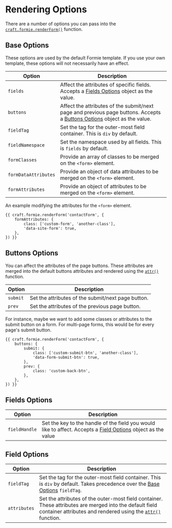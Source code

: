 # Rendering Options
There are a number of options you can pass into the [`craft.formie.renderForm()`](docs:template-guides/rendering-forms) function.


## Base Options
These options are used by the default Formie template. If you use your own template, these options will not necessarily have an effect.

Option | Description
--- | ---
`fields` | Affect the attributes of specific fields. Accepts a [Fields Options](#fields-options) object as the value.
`buttons` | Affect the attributes of the submit/next page and previous page buttons. Accepts a [Buttons Options](#buttons-options) object as the value.
`fieldTag` | Set the tag for the outer-most field container. This is `div` by default.
`fieldNamespace` | Set the namespace used by all fields. This is `fields` by default.
`formClasses` | Provide an array of classes to be merged on the `<form>` element.
`formDataAttributes` | Provide an object of data attributes to be merged on the `<form>` element.
`formAttributes` | Provide an object of attributes to be merged on the `<form>` element.

An example modifying the attributes for the `<form>` element.

```twig
{{ craft.formie.renderForm('contactForm', {
    formAttributes: {
        class: ['custom-form', 'another-class'],
        'data-site-form': true,
    },
}) }}
```


## Buttons Options
You can affect the attributes of the page buttons. These attributes are merged into the default buttons attributes and rendered using the [`attr()`](https://docs.craftcms.com/v3/dev/functions.html#attr) function.

Option | Description
--- | ---
`submit` | Set the attributes of the submit/next page button.
`prev` | Set the attributes of the previous page button.

For instance, maybe we want to add some classes or attributes to the submit button on a form. For multi-page forms, this would be for every page's submit button.

```twig
{{ craft.formie.renderForm('contactForm', {
    buttons: {
        submit: {
            class: ['custom-submit-btn', 'another-class'],
            'data-form-submit-btn': true,
        },
        prev: {
            class: 'custom-back-btn',
        },
    },
}) }}
```

## Fields Options

Option | Description
--- | ---
`fieldHandle` | Set the key to the handle of the field you would like to affect. Accepts a [Field Options](#field-options) object as the value

## Field Options

Option | Description
--- | ---
`fieldTag` | Set the tag for the outer-most field container. This is `div` by default. Takes precedence over the [Base Options](#base-options) `fieldTag`.
`attributes` | Set the attributes of the outer-most field container. These attributes are merged into the default field container attributes and rendered using the [`attr()`](https://docs.craftcms.com/v3/dev/functions.html#attr) function.
